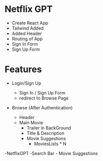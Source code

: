 # Netflix GPT
- Create React App
- Tailwind Added
- Added Header
- Routing of App
- Sign In Form
- Sign Up Form

# Features
- Login/Sign Up
    - Sign In / Sign Up Form
    - redirect to Browse Page
    
- Browse (After Authentication)
    - Header
    - Main Movie
        - Trailer in BackGround
        - Title & Description
        - Movie Suggestions
            - MoviesLists * N

-NetflixGPT
    -Search Bar
    - Movie Suggestions